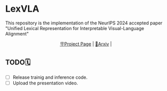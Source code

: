# LexVLA
This repository is the implementation of the NeurIPS 2024 accepted paper "Unified Lexical Representation for Interpretable Visual-Language Alignment"

<p align="center">
  <a href="https://clementine24.github.io/LexVLA/">🪧Project Page</a> |
  <a href="https://arxiv.org/pdf/2407.17827">📑Arxiv</a> |
</p>

## TODO🗓️

  - [ ] Release trainig and inference code.
  - [ ] Upload the presentation video.
